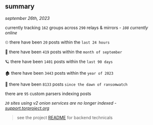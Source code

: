 
## summary
_september 26th, 2023_

currently tracking `162` groups across `290` relays & mirrors - _`108` currently online_

⏲ there have been `20` posts within the `last 24 hours`

🦈 there have been `419` posts within the `month of september`

🪐 there have been `1401` posts within the `last 90 days`

🏚 there have been `3443` posts within the `year of 2023`

🦕 there have been `8133` posts `since the dawn of ransomwatch`

there are `95` custom parsers indexing posts

_`20` sites using v2 onion services are no longer indexed - [support.torproject.org](https://support.torproject.org/onionservices/v2-deprecation/)_

> see the project [README](https://github.com/joshhighet/ransomwatch#ransomwatch--) for backend technicals
